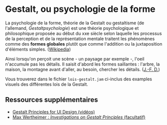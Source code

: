 # Gestalt, ou psychologie de la forme

La psychologie de la forme, théorie de la Gestalt ou gestaltisme (de l'allemand, *Gestaltpsychologie*) est une théorie psychologique et philosophique proposée au début du xxe siècle selon laquelle les processus de la perception et de la représentation mentale traitent les phénomènes comme des **formes globales** plutôt que comme l'addition ou la juxtaposition d'éléments simples. ([Wikipedia](https://fr.wikipedia.org/wiki/Psychologie_de_la_forme))

Ainsi lorsqu'on perçoit une scène - un paysage par exemple -, l'oeil n'accumule pas les détails. Il saisit d'abord les formes saillantes : l'arbre, la maison, la montagne avant d'aller, au besoin, chercher les détails. ([J.-F. D.](https://www.scienceshumaines.com/psychologie-de-la-forme_fr_12963.html))

Vous trouverez dans le fichier `lois-gestalt.jam` ci-inclus des examples visuels des différentes lois de la Gestalt.

## Ressources supplémentaires

- [Gestalt Principles for UI Design (vidéos)](https://www.youtube.com/playlist?list=PLJOFJ3Ok_iduObD_9dHwiYp804oZwpHze)
- [Max Wertheimer : *Investigations on Gestalt Principles* (facultatif)](https://g-e-s-t-a-l-t.org/media/pdf/Investigations-on-Gestalt-Principles.pdf)